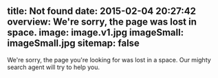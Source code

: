 title: Not found
date: 2015-02-04 20:27:42
overview: We're sorry, the page was lost in space. 
image: image.v1.jpg
imageSmall: imageSmall.jpg
sitemap: false
---
We're sorry, the page you're looking for was lost in a space. Our mighty search agent will try to help you.